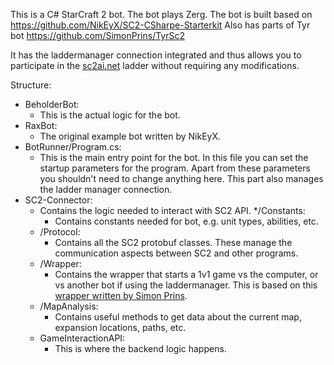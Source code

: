 This is a C# StarCraft 2 bot. The bot plays Zerg. The bot is built based on https://github.com/NikEyX/SC2-CSharpe-Starterkit
Also has parts of Tyr bot https://github.com/SimonPrins/TyrSc2

It has the laddermanager connection integrated and thus allows you to participate in the [sc2ai.net](sc2ai.net) ladder without requiring any modifications.


Structure:
* BeholderBot:
  * This is the actual logic for the bot. 
* RaxBot:
  * The original example bot written by NikEyX. 
* BotRunner/Program.cs:
  * This is the main entry point for the bot. In this file you can set the startup parameters for the program. Apart from these parameters you shouldn't need to change anything here. This part also manages the ladder manager connection.
* SC2-Connector:
  * Contains the logic needed to interact with SC2 API. 
  */Constants:
    * Contains constants needed for bot, e.g. unit types, abilities, etc.
  * /Protocol: 
    * Contains all the SC2 protobuf classes. These manage the communication aspects between SC2 and other programs. 
  * /Wrapper: 
    * Contains the wrapper that starts a 1v1 game vs the computer, or vs another bot if using the laddermanager. This is based on this [wrapper written by Simon Prins](https://raw.githubusercontent.com/SimonPrins/ExampleBot).
  * /MapAnalysis:
    * Contains useful methods to get data about the current map, expansion locations, paths, etc.
  * GameInteractionAPI:
    * This is where the backend logic happens. 